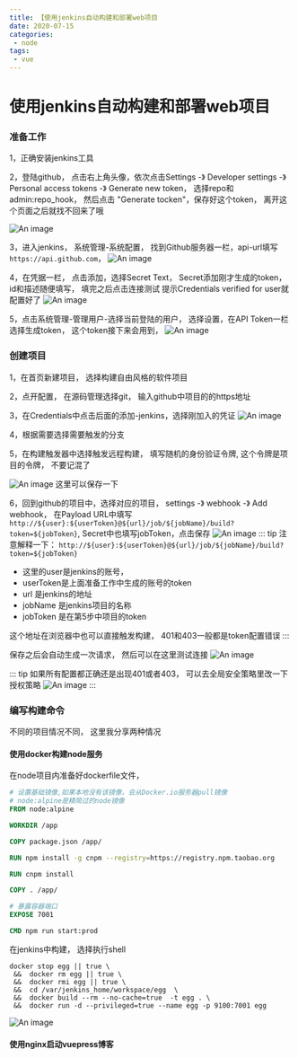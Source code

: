 ```yaml
---
title: 【使用jenkins自动构建和部署web项目
date: 2020-07-15
categories:
 - node
tags:
 - vue
---
```


# 使用jenkins自动构建和部署web项目

### 准备工作
1，正确安装jenkins工具

2，登陆github， 点击右上角头像，依次点击Settings -》 Developer settings -》 Personal access tokens -》 Generate new token，
选择repo和admin:repo_hook， 然后点击 "Generate tocken"，保存好这个token， 离开这个页面之后就找不回来了哦

![An image](./1.jpg)

3，进入jenkins， 系统管理-系统配置， 找到Github服务器一栏，api-url填写`https://api.github.com`，
![An image](./2.jpg)

4，在凭据一栏， 点击添加，选择Secret Text， Secret添加刚才生成的token，id和描述随便填写， 填完之后点击连接测试
提示Credentials verified for user就配置好了
![An image](./3.jpg)

5，点击系统管理-管理用户-选择当前登陆的用户， 选择设置，在API Token一栏选择生成token， 这个token接下来会用到，
![An image](./4.jpg)

### 创建项目
1，在首页新建项目， 选择构建自由风格的软件项目

2，点开配置， 在源码管理选择git， 输入github中项目的的https地址

3，在Credentials中点击后面的添加-jenkins，选择刚加入的凭证
![An image](./5.jpg)

4，根据需要选择需要触发的分支

5，在构建触发器中选择触发远程构建， 填写随机的身份验证令牌, 这个令牌是项目的令牌， 不要记混了

![An image](./6.jpg)
这里可以保存一下

6，回到github的项目中，选择对应的项目， settings -》 webhook -》 Add webhook，
在Payload URL中填写`http://${user}:${userToken}@${url}/job/${jobName}/build?token=${jobToken}`, 
Secret中也填写jobToken，点击保存
![An image](./7.jpg)
::: tip
 注意解释一下：
 `http://${user}:${userToken}@${url}/job/${jobName}/build?token=${jobToken}`
 
- 这里的user是jenkins的账号， 
- userToken是上面准备工作中生成的账号的token
- url 是jenkins的地址
- jobName 是jenkins项目的名称
- jobToken 是在第5步中项目的token

这个地址在浏览器中也可以直接触发构建， 401和403一般都是token配置错误
:::

保存之后会自动生成一次请求， 然后可以在这里测试连接
![An image](./8.jpg)

::: tip
如果所有配置都正确还是出现401或者403， 可以去全局安全策略里改一下授权策略
![An image](./9.jpg)
:::

### 编写构建命令
不同的项目情况不同， 这里我分享两种情况

#### 使用docker构建node服务
在node项目内准备好dockerfile文件， 
``` dockerfile
# 设置基础镜像,如果本地没有该镜像，会从Docker.io服务器pull镜像
# node:alpine是精简过的node镜像
FROM node:alpine

WORKDIR /app

COPY package.json /app/

RUN npm install -g cnpm --registry=https://registry.npm.taobao.org

RUN cnpm install

COPY . /app/

# 暴露容器端口
EXPOSE 7001

CMD npm run start:prod
```
在jenkins中构建， 选择执行shell
``` shell script
docker stop egg || true \
 &&  docker rm egg || true \
 &&  docker rmi egg || true \
 &&  cd /var/jenkins_home/workspace/egg  \
 &&  docker build --rm --no-cache=true  -t egg . \
 &&  docker run -d --privileged=true --name egg -p 9100:7001 egg
```
![An image](./10.jpg)

#### 使用nginx启动vuepress博客
